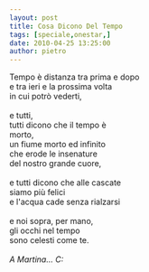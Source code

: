 ```yaml
---
layout: post
title: Cosa Dicono Del Tempo
tags: [speciale,onestar,]
date: 2010-04-25 13:25:00
author: pietro
---
```

Tempo è distanza tra prima e dopo<br/>e tra ieri e la prossima volta<br/>in cui potrò vederti,<br/><br/>e tutti,<br/>tutti dicono che il tempo è<br/>morto,<br/>un fiume morto ed infinito<br/>che erode le insenature<br/>del nostro grande cuore,<br/><br/>e tutti dicono che alle cascate<br/>siamo più felici<br/>e l'acqua cade senza rialzarsi<br/><br/>e noi sopra, per mano,<br/>gli occhi nel tempo<br/>sono celesti come te.<br/><br/><span style="font-style: italic">A Martina... C:</span>
